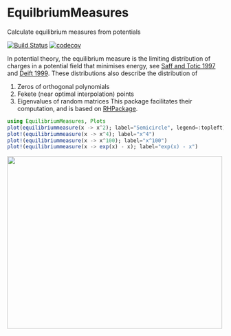 # EquilbriumMeasures
Calculate equilibrium measures from potentials

[![Build Status](https://github.com/JuliaApproximation/EquilibriumMeasures.jl/workflows/CI/badge.svg)](https://github.com/JuliaApproximation/EquilibriumMeasures.jl/actions)
[![codecov](https://codecov.io/gh/JuliaApproximation/EquilibriumMeasures.jl/branch/master/graph/badge.svg)](https://codecov.io/gh/JuliaApproximation/EquilibriumMeasures.jl)


In potential theory, the equilibrium measure is the limiting distribution of charges in a potential field that minimises energy, see [Saff and Totic 1997](https://www.springer.com/gp/book/9783540570783) and [Deift 1999](https://bookstore.ams.org/cln-3). These distributions also describe the distribution of
1. Zeros of orthogonal polynomials
2. Fekete (near optimal interpolation) points
3. Eigenvalues of random matrices
This package facilitates their computation, and is based on [RHPackage](https://github.com/dlfivefifty/RHPackage).

```julia
using EquilibriumMeasures, Plots
plot(equilibriummeasure(x -> x^2); label="Semicircle", legend=:topleft)
plot!(equilibriummeasure(x -> x^4); label="x^4")
plot!(equilibriummeasure(x -> x^100); label="x^100")
plot!(equilibriummeasure(x -> exp(x) - x); label="exp(x) - x")
```
<img src=https://github.com/JuliaApproximation/EquilibriumMeasures.jl/raw/master/images/ems.png width=500 height=400>